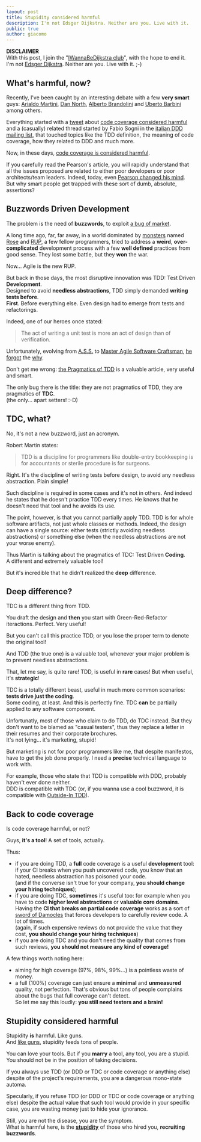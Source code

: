 ```yaml
---
layout: post
title: Stupidity considered harmful
description: I'm not Edsger Dijkstra. Neither are you. Live with it.
public: true
author: giacomo
---
```


**DISCLAIMER**  
With this post, I join the "[IWannaBeDijkstra club][considered-harmful]", with the hope to end it.  
I'm not  [Edsger Dijkstra][dijkstra]. Neither are you. Live with it. ;-)

What's harmful, now?
--------------------
Recently, I've been caught by an interesting debate with a few **very smart** guys: [Arialdo Martini][arialdo], [Dan North][dan], [Alberto Brandolini][alberto] and [Uberto Barbini][uberto] among others.

Everything started with a [tweet][twt1] about [code coverage considered harmful][ccch] and a (casually) related thread started by Fabio Sogni in the [italian DDD mailing list][ddd-it], that touched topics like the TDD definition, the meaning of code coverage, how they related to DDD and much more.

Now, in these days, [code coverage is considered harmful][ccch].

If you carefully read the Pearson's article, you will rapidly understand that all the issues proposed are related to either poor developers or poor architects/team leaders. Indeed, today, even [Pearson changed his mind][pchm].  
But why smart people get trapped with these sort of dumb, absolute, assertions?

Buzzwords Driven Development
----------------------------
The problem is the need of **buzzwords**, to exploit [a bug of market][information-asymmetry].

A long time ago, far, far away, in a world dominated by [monsters][sc] named [Rose][rose] and [RUP][rup], a few fellow programmers, tried to address a **weird**, **over-complicated** development process with a few **well defined** practices from good sense. They lost some battle, but they **won** the war.   

Now... Agile is the new RUP.

But back in those days, the most disruptive innovation was TDD: Test Driven **Development**.  
Designed to avoid **needless abstractions**, TDD simply demanded **writing tests before**.  
**First**. Before everything else. Even design had to emerge from tests and refactorings. 

Indeed, one of our heroes once stated:

<blockquote>The act of writing a unit test is more an act of design than of verification.</blockquote>

Unfortunately, evolving from [A.S.S.][ass] to [Master Agile Software Craftsman][craftmanship], [he forgot][pragmatics] the [why][swwhy].

Don't get me wrong: [the Pragmatics of TDD][pragmatics] is a valuable article, very useful and smart.

The only bug there is the title: they are not pragmatics of TDD, they are pragmatics of **TDC**.  
(the only... apart setters! :-D)

TDC, what?
----------
No, it's not a new buzzword, just an acronym.

Robert Martin states:

<blockquote>TDD is <b>a</b> discipline for programmers like double-entry bookkeeping is for accountants or sterile procedure is for surgeons.</blockquote>

Right. It's the discipline of writing tests before design, to avoid any needless abstraction. Plain simple!

Such discipline is required in some cases and it's not in others. And indeed he states that he doesn't practice TDD every times. He knows that he doesn't need that tool and he avoids its use.

The point, however, is that you cannot partially apply TDD. TDD is for whole software artifacts, not just whole classes or methods.
Indeed, the design can have a single source: either tests (strictly avoiding needless abstractions) or something else (when the needless abstractions are not your worse enemy).

Thus Martin is talking about the pragmatics of TDC: Test Driven **Coding**.  
A different and extremely valuable tool!

But it's incredible that he didn't realized the **deep** difference. 

Deep difference?
----------------
TDC is a different thing from TDD. 

You draft the design and **then** you start with Green-Red-Refactor iteractions. 
Perfect. Very useful!

But you can't call this practice TDD, or you lose the proper term to denote the original tool! 

And TDD (the true one) is a valuable tool, whenever your major problem is to prevent needless abstractions.

That, let me say, is quite rare! TDD, is useful in **rare** cases! But when useful, it's **strategic**!

TDC is a totally different beast, useful in much more common scenarios: **tests drive just the coding**.  
Some coding, at least. And this is perfectly fine. TDC **can** be partially applied to any software component.

Unfortunatly, most of those who claim to do TDD, do TDC instead. But they don't want to be blamed as "casual testers", thus they replace a letter in their resumes and their corporate brochures.  
It's not lying... it's marketing, stupid!

But marketing is not for poor programmers like me, that despite manifestos, have to get the job done properly. I need a **precise** technical language to work with.

For example, those who state that TDD is compatible with DDD, probably haven't ever done neither.  
DDD is compatible with TDC (or, if you wanna use a cool buzzword, it is compatible with [Outside-In TDD][oitdd]).

Back to code coverage
---------------------
Is code coverage harmful, or not?

Guys, **it's a tool**! A set of tools, actually.

Thus:

- if you are doing TDD, a **full** code coverage is a useful **development** tool: if your CI breaks when you push uncovered code, you know that an hated, needless abstraction has poisoned your code.  
  (and if the converse isn't true for your company, **you should change your hiring techniques**);
- if you are doing TDC, **sometimes** it's useful too: for example when you have to code **higher level abstractions** or **valuable core domains**. Having the **CI that breaks on partial code coverage** works as a sort of [sword of Damocles][sod] that forces developers to carefully review code. A lot of times.  
  (again, if such expensive reviews do not provide the value that they cost, **you should change your hiring techniques**)
- if you are doing TDC and you don't need the quality that comes from such reviews, **you should not measure any kind of coverage!**

A few things worth noting here:

- aiming for high coverage (97%, 98%, 99%...) is a pointless waste of money.
- a full (100%) coverage can just ensure a **minimal** and **unmeasured** quality, not perfection. That's obvious but tons of people complains about the bugs that full coverage can't detect.  
  So let me say this loudly: **you still need testers and a brain!**

Stupidity considered harmful
----------------------------
Stupidity **is** harmful. Like guns.  
And [like guns][nra], stupidity feeds tons of people.

You can love your tools. But if you **marry** a tool, any tool, you are a stupid.  
You should not be in the position of taking decisions.

If you always use TDD (or DDD or TDC or code coverage or anything else) despite of the project's requirements, you are a dangerous mono-state automa.

Specularly, if you refuse TDD (or DDD or TDC or code coverage or anything else) despite the actual value that such tool would provide in your specific case, you are wasting money just to hide your ignorance.

Still, you are not the disease, you are the symptom.  
What is harmful here, is the **[stupidity][stupidity]** of those who hired you, **recruiting buzzwords**.


[considered-harmful]: http://en.wikipedia.org/wiki/Considered_harmful
[dijkstra]: http://en.wikipedia.org/wiki/Edsger_Dijkstra
[dan]: http://dannorth.net/blog/
[arialdo]: http://arialdomartini.wordpress.com/
[alberto]: http://ziobrando.blogspot.it/
[uberto]: http://blog.gama-soft.com/
[twt1]: https://twitter.com/arialdomartini/status/324117847741710336
[ccch]: http://adiws.blogspot.it/2012/04/code-coverage-considered-harmful.html
[ddd-it]: http://it.groups.yahoo.com/group/DDD-IT/message/587
[pchm]: http://adiws.blogspot.it/2012/04/code-coverage-considered-harmful.html?showComment=1366239087530#c57726293217936925
[information-asymmetry]:http://en.wikipedia.org/wiki/Information_asymmetry
[sc]: http://en.wikipedia.org/wiki/Between_Scylla_and_Charybdis
[rose]: http://www-03.ibm.com/software/products/us/en/ratirosefami
[rup]: http://www-01.ibm.com/software/rational/rup/
[ass]: http://www.agilecertificationnow.info/
[oitdd]: http://blog.ploeh.dk/2013/03/04/outside-in-tdd-versus-ddd/
[swwhy]: http://www.startwithwhy.com/
[craftmanship]: http://manifesto.softwarecraftsmanship.org/
[pragmatics]: http://blog.8thlight.com/uncle-bob/2013/03/06/ThePragmaticsOfTDD.html
[sod]: http://en.wikipedia.org/wiki/Damocles#Sword_of_Damocles
[nra]: http://home.nra.org/
[stupidity]: http://en.wikipedia.org/wiki/Stupidity
